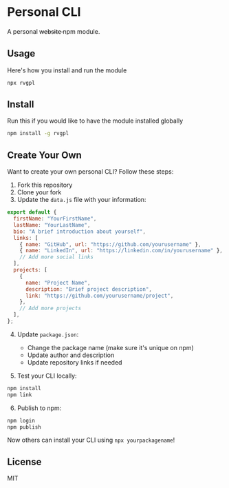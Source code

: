 # Personal CLI

A personal w̶e̶b̶s̶i̶t̶e̶ npm module.

## Usage

Here's how you install and run the module

```bash
npx rvgpl
```

## Install

Run this if you would like to have the module installed globally

```bash
npm install -g rvgpl
```

## Create Your Own

Want to create your own personal CLI? Follow these steps:

1. Fork this repository
2. Clone your fork
3. Update the `data.js` file with your information:

```javascript
export default {
  firstName: "YourFirstName",
  lastName: "YourLastName",
  bio: "A brief introduction about yourself",
  links: [
    { name: "GitHub", url: "https://github.com/yourusername" },
    { name: "LinkedIn", url: "https://linkedin.com/in/yourusername" },
    // Add more social links
  ],
  projects: [
    {
      name: "Project Name",
      description: "Brief project description",
      link: "https://github.com/yourusername/project",
    },
    // Add more projects
  ],
};
```

4. Update `package.json`:

   - Change the package name (make sure it's unique on npm)
   - Update author and description
   - Update repository links if needed

5. Test your CLI locally:

```bash
npm install
npm link
```

6. Publish to npm:

```bash
npm login
npm publish
```

Now others can install your CLI using `npx yourpackagename`!

## License

MIT
